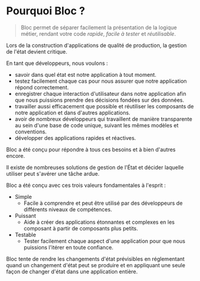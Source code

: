 # Pourquoi Bloc ?

> Bloc permet de séparer facilement la présentation de la logique métier, rendant votre code _rapide_, _facile à tester_ et _réutilisable_.

Lors de la construction d'applications de qualité de production, la gestion de l'état devient critique.

En tant que développeurs, nous voulons :

- savoir dans quel état est notre application à tout moment.
- testez facilement chaque cas pour nous assurer que notre application répond correctement.
- enregistrer chaque interaction d'utilisateur dans notre application afin que nous puissions prendre des décisions fondées sur des données.
- travailler aussi efficacement que possible et réutiliser les composants de notre application et dans d'autres applications.
- avoir de nombreux développeurs qui travaillent de manière transparente au sein d'une base de code unique, suivant les mêmes modèles et conventions.
- développer des applications rapides et réactives.

Bloc a été conçu pour répondre à tous ces besoins et à bien d'autres encore.

Il existe de nombreuses solutions de gestion de l'État et décider laquelle utiliser peut s'avérer une tâche ardue.

Bloc a été conçu avec ces trois valeurs fondamentales à l'esprit :

- Simple
  - Facile à comprendre et peut être utilisé par des développeurs de différents niveaux de compétences.
- Puissant
  - Aide à créer des applications étonnantes et complexes en les composant à partir de composants plus petits.
- Testable
  - Tester facilement chaque aspect d'une application pour que nous puissions l'itérer en toute confiance.

Bloc tente de rendre les changements d'état prévisibles en réglementant quand un changement d'état peut se produire et en appliquant une seule façon de changer d'état dans une application entière.

